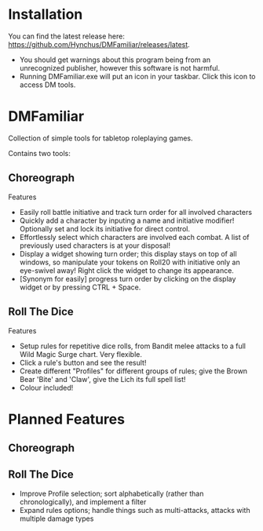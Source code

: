 # Installation
You can find the latest release here: https://github.com/Hynchus/DMFamiliar/releases/latest.
 - You should get warnings about this program being from an unrecognized publisher, however this software is not harmful.
 - Running DMFamiliar.exe will put an icon in your taskbar. Click this icon to access DM tools.

# DMFamiliar
Collection of simple tools for tabletop roleplaying games.

Contains two tools:

## Choreograph
Features
 - Easily roll battle initiative and track turn order for all involved characters
 - Quickly add a character by inputing a name and initiative modifier! Optionally set and lock its initiative for direct control.
 - Effortlessly select which characters are involved each combat. A list of previously used characters is at your disposal!
 - Display a widget showing turn order; this display stays on top of all windows, so manipulate your tokens on Roll20 with initiative only an eye-swivel away! Right click the widget to change its appearance.
 - [Synonym for easily] progress turn order by clicking on the display widget or by pressing CTRL + Space.
 

## Roll The Dice
Features
 - Setup rules for repetitive dice rolls, from Bandit melee attacks to a full Wild Magic Surge chart. Very flexible.
 - Click a rule's button and see the result!
 - Create different "Profiles" for different groups of rules; give the Brown Bear 'Bite' and 'Claw', give the Lich its full spell list!
 - Colour included!





# Planned Features

## Choreograph
 
 
 ## Roll The Dice
 - Improve Profile selection; sort alphabetically (rather than chronologically), and implement a filter
 - Expand rules options; handle things such as multi-attacks, attacks with multiple damage types 
